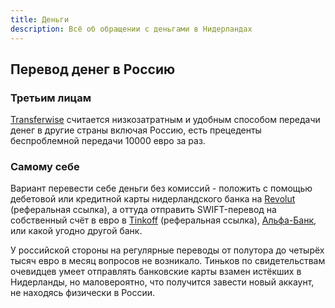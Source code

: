 ```yaml
---
title: Деньги
description: Всё об обращении с деньгами в Нидерландах
---
```


## Перевод денег в Россию

### Третьим лицам

[Transferwise](https://transferwise.com) считается низкозатратным и удобным способом передачи денег в другие страны включая Россию, есть прецеденты беспроблемной передачи 10000 евро за раз.

### Самому себе

Вариант перевести себе деньги без комиссий - положить с помощью дебетовой или кредитной карты
нидерландского банка на [Revolut](https://revolut.com/referral/dmitrybmq) (реферальная ссылка),
а оттуда отправить SWIFT-перевод на собственный счёт в евро
в [Tinkoff](https://www.tinkoff.ru/sl/1LQ3dKVPlY) (реферальная ссылка),
[Альфа-Банк](https://alfabank.ru/), или какой угодно другой банк.

У российской стороны на регулярные переводы от полутора до четырёх тысяч евро в месяц
вопросов не возникало. Тиньков по свидетельствам очевидцев умеет отправлять банковские карты
взамен истёкших в Нидерланды, но маловероятно, что получится завести новый аккаунт, не находясь
физически в России.
